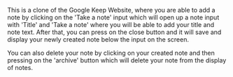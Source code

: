 This is a clone of the Google Keep Website, where you are able to add a note by clicking on the 'Take a note' input which will open up a note input with 'Title' and 'Take a note' where you will be able to add your title and note text. After that, you can press on the close button and it will save and display your newly created note below the input on the screen.

You can also delete your note by clicking on your created note and then pressing on the 'archive' button which will delete your note from the display of notes.

